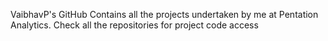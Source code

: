 VaibhavP's GitHub
Contains all the projects undertaken by me at Pentation Analytics.
Check all the repositories for project code access
